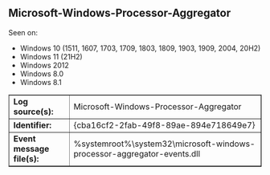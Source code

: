 ## Microsoft-Windows-Processor-Aggregator

Seen on:
* Windows 10 (1511, 1607, 1703, 1709, 1803, 1809, 1903, 1909, 2004, 20H2)
* Windows 11 (21H2)
* Windows 2012
* Windows 8.0
* Windows 8.1

<table border="1" class="docutils">
  <tbody>
    <tr>
      <td><b>Log source(s):</b></td>
      <td>Microsoft-Windows-Processor-Aggregator</td>
    </tr>
    <tr>
      <td><b>Identifier:</b></td>
      <td>{cba16cf2-2fab-49f8-89ae-894e718649e7}</td>
    </tr>
    <tr>
      <td><b>Event message file(s):</b></td>
      <td>%systemroot%\system32\microsoft-windows-processor-aggregator-events.dll</td>
    </tr>
  </tbody>
</table>

&nbsp;

